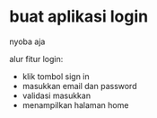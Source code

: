 # buat aplikasi login
nyoba aja

alur fitur login:
- klik tombol sign in
- masukkan email dan password
- validasi masukkan
- menampilkan halaman home
